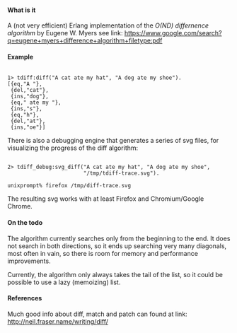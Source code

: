 #### What is it

A (not very efficient) Erlang implementation of the
_O(ND) differnence algorithm_ by Eugene W. Myers
see link: https://www.google.com/search?q=eugene+myers+difference+algorithm+filetype:pdf

#### Example
<pre><code>
1> tdiff:diff("A cat ate my hat", "A dog ate my shoe").
[{eq,"A "},
 {del,"cat"},
 {ins,"dog"},
 {eq," ate my "},
 {ins,"s"},
 {eq,"h"},
 {del,"at"},
 {ins,"oe"}]
</code></pre>

There is also a debugging engine that generates a series of svg files,
for visualizing the progress of the diff algorithm:

<pre><code>
2> tdiff_debug:svg_diff("A cat ate my hat", "A dog ate my shoe",
                        "/tmp/tdiff-trace.svg").

unixprompt% firefox /tmp/diff-trace.svg
</code></pre>

The resulting svg works with at least Firefox and Chromium/Google Chrome.

#### On the todo

The algorithm currently searches only from the beginning to the
end. It does not search in both directions, so it ends up
searching very many diagonals, most often in vain, so there is room for
memory and performance improvements.

Currently, the algorithm only always takes the tail of the list, so it
could be possible to use a lazy (memoizing) list.

#### References

Much good info about diff, match and patch can found at
link: http://neil.fraser.name/writing/diff/
